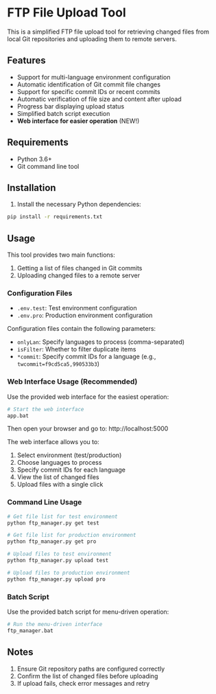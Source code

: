 # FTP File Upload Tool

This is a simplified FTP file upload tool for retrieving changed files from local Git repositories and uploading them to remote servers.

## Features

- Support for multi-language environment configuration
- Automatic identification of Git commit file changes
- Support for specific commit IDs or recent commits
- Automatic verification of file size and content after upload
- Progress bar displaying upload status
- Simplified batch script execution
- **Web interface for easier operation** (NEW!)

## Requirements

- Python 3.6+
- Git command line tool

## Installation

1. Install the necessary Python dependencies:

```bash
pip install -r requirements.txt
```

## Usage

This tool provides two main functions:

1. Getting a list of files changed in Git commits
2. Uploading changed files to a remote server

### Configuration Files

- `.env.test`: Test environment configuration
- `.env.pro`: Production environment configuration

Configuration files contain the following parameters:

- `onlyLan`: Specify languages to process (comma-separated)
- `isFilter`: Whether to filter duplicate items
- `*commit`: Specify commit IDs for a language (e.g., `twcommit=f9cd5ca5,990533b3`)

### Web Interface Usage (Recommended)

Use the provided web interface for the easiest operation:

```bash
# Start the web interface
app.bat
```

Then open your browser and go to: http://localhost:5000

The web interface allows you to:

1. Select environment (test/production)
2. Choose languages to process
3. Specify commit IDs for each language
4. View the list of changed files
5. Upload files with a single click

### Command Line Usage

```bash
# Get file list for test environment
python ftp_manager.py get test

# Get file list for production environment
python ftp_manager.py get pro

# Upload files to test environment
python ftp_manager.py upload test

# Upload files to production environment
python ftp_manager.py upload pro
```

### Batch Script

Use the provided batch script for menu-driven operation:

```bash
# Run the menu-driven interface
ftp_manager.bat
```

## Notes

1. Ensure Git repository paths are configured correctly
2. Confirm the list of changed files before uploading
3. If upload fails, check error messages and retry
